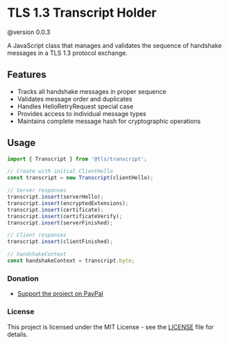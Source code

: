 # TLS 1.3 Transcript Holder
@version 0.0.3

A JavaScript class that manages and validates the sequence of handshake messages in a TLS 1.3 protocol exchange.

## Features

- Tracks all handshake messages in proper sequence
- Validates message order and duplicates
- Handles HelloRetryRequest special case
- Provides access to individual message types
- Maintains complete message hash for cryptographic operations

## Usage
```JavaScript
import { Transcript } from '@tls/transcript';

// Create with initial ClientHello
const transcript = new Transcript(clientHello);

// Server responses
transcript.insert(serverHello);
transcript.insert(encryptedExtensions);
transcript.insert(certificate);
transcript.insert(certificateVerify);
transcript.insert(serverFinished);

// Client responses
transcript.insert(clientFinished);

// handshakeContext
const handshakeContext = transcript.byte;
```

### Donation

- [Support the project on PayPal](https://paypal.me/aiconeid)

### License

This project is licensed under the MIT License - see the [LICENSE](LICENSE) file for details.